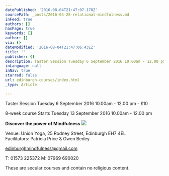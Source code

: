 ```yaml
---
datePublished: '2016-08-04T21:47:07.178Z'
sourcePath: _posts/2016-04-28-relational-mindfulness.md
inFeed: true
authors: []
hasPage: true
keywords: []
author: []
via: {}
dateModified: '2016-08-04T21:47:06.431Z'
title: ''
publisher: {}
description: Taster Session Tuesday 6 September 2016 10.00am - 12.00 pm - £10
inLanguage: null
inNav: true
starred: false
url: edinburgh-courses/index.html
_type: Article

---
```

Taster Session Tuesday 6 September 2016 10.00am - 12.00 pm - £10

8-week course Starts Tuesday 13 September 2016 10.00am - 12.00 pm

**Discover the power of Mindfulness**
![](https://the-grid-user-content.s3-us-west-2.amazonaws.com/fb852b29-84aa-42a9-a91a-e9c496a1f27c.jpg)

Venue: Union Yoga, 25 Rodney Street, Edinburgh EH7 4EL   
Facilitators: Patricia Price & Gwen Bedey

[edinburghmindfulness@gmail.com][0]

T: 01573 225372 M: 07969 690020

These are secular courses and contain no religious content.

[0]: http://edinburghmindfulness@gmail.com/ "Email"